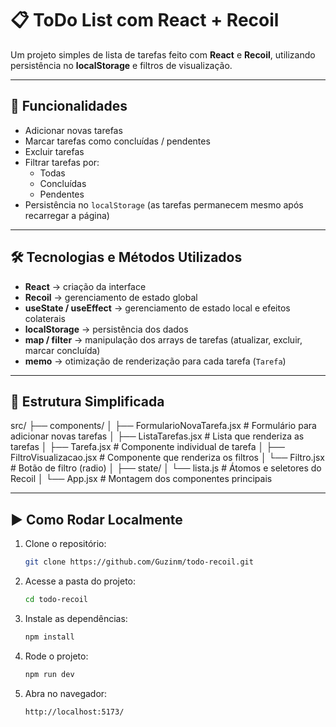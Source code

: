 # 📋 ToDo List com React + Recoil

Um projeto simples de lista de tarefas feito com **React** e **Recoil**, utilizando persistência no **localStorage** e filtros de visualização.

---

## 🚀 Funcionalidades

- Adicionar novas tarefas
- Marcar tarefas como concluídas / pendentes
- Excluir tarefas
- Filtrar tarefas por:
  - Todas
  - Concluídas
  - Pendentes
- Persistência no `localStorage` (as tarefas permanecem mesmo após recarregar a página)

---

## 🛠️ Tecnologias e Métodos Utilizados

- **React** → criação da interface
- **Recoil** → gerenciamento de estado global
- **useState / useEffect** → gerenciamento de estado local e efeitos colaterais
- **localStorage** → persistência dos dados
- **map / filter** → manipulação dos arrays de tarefas (atualizar, excluir, marcar concluída)
- **memo** → otimização de renderização para cada tarefa (`Tarefa`)

---

## 📂 Estrutura Simplificada

src/
├── components/
│ ├── FormularioNovaTarefa.jsx # Formulário para adicionar novas tarefas
│ ├── ListaTarefas.jsx # Lista que renderiza as tarefas
│ ├── Tarefa.jsx # Componente individual de tarefa
│ ├── FiltroVisualizacao.jsx # Componente que renderiza os filtros
│ └── Filtro.jsx # Botão de filtro (radio)
│
├── state/
│ └── lista.js # Átomos e seletores do Recoil
│
└── App.jsx # Montagem dos componentes principais

---

## ▶️ Como Rodar Localmente

1. Clone o repositório:
   ```bash
   git clone https://github.com/Guzinm/todo-recoil.git

2. Acesse a pasta do projeto:
    ```bash
    cd todo-recoil

3. Instale as dependências:
    ```bash
    npm install

4. Rode o projeto:
    ```bash
    npm run dev

5. Abra no navegador:
    ```bash
    http://localhost:5173/
    